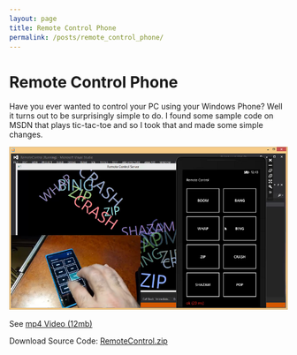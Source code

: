 ```yaml
---
layout: page
title: Remote Control Phone
permalink: /posts/remote_control_phone/
---
```


# Remote Control Phone

Have you ever wanted to control your PC using your Windows Phone?  Well it turns out to be surprisingly simple to do.  I found some sample code on MSDN that plays tic-tac-toe and so I took that and made some simple changes.

[![screenshot](ScreenShot.png)](http://www.lovettsoftware.com/downloads/remotecontrol/remotecontrolapp.mp4)

See [mp4 Video (12mb)](http://www.lovettsoftware.com/downloads/remotecontrol/remotecontrolapp.mp4)
 
Download Source Code: [RemoteControl.zip](http://www.lovettsoftware.com/downloads/remotecontrol/remotecontrol.zip)


